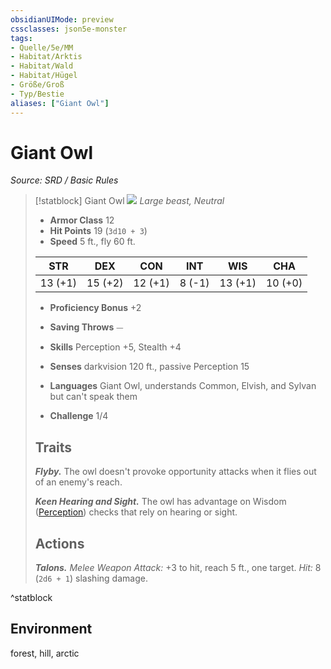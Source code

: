 ```yaml
---
obsidianUIMode: preview
cssclasses: json5e-monster
tags:
- Quelle/5e/MM
- Habitat/Arktis
- Habitat/Wald
- Habitat/Hügel
- Größe/Groß
- Typ/Bestie
aliases: ["Giant Owl"]
---
```

# Giant Owl
*Source: SRD / Basic Rules*  

> [!statblock] Giant Owl
> ![](compendium/bestiary/beast/token/giant-owl.png#token)
> *Large beast, Neutral*
> 
> - **Armor Class** 12 
> - **Hit Points** 19 (`3d10 + 3`)
> - **Speed** 5 ft., fly 60 ft.
> 
> |STR|DEX|CON|INT|WIS|CHA|
> |:---:|:---:|:---:|:---:|:---:|:---:|
> |13 (+1)|15 (+2)|12 (+1)| 8 (-1)|13 (+1)|10 (+0)|
> 
> - **Proficiency Bonus** +2
> - **Saving Throws** ⏤
> - **Skills** Perception +5, Stealth +4
> - **Senses** darkvision 120 ft., passive Perception 15
> 
> - **Languages** Giant Owl, understands Common, Elvish, and Sylvan but can't speak them
> - **Challenge** 1/4
> 
> ## Traits
> 
> ***Flyby.*** The owl doesn't provoke opportunity attacks when it flies out of an enemy's reach.
> 
> ***Keen Hearing and Sight.*** The owl has advantage on Wisdom ([Perception](rules/skills.md#Perception)) checks that rely on hearing or sight.
> 
> ## Actions
> 
> ***Talons.*** *Melee Weapon Attack:* +3 to hit, reach 5 ft., one target. *Hit:* 8 (`2d6 + 1`) slashing damage.
^statblock

## Environment

forest, hill, arctic